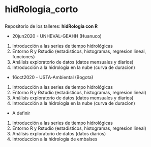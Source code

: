 # hidRologia_corto <p>
Repositorio de los talleres: **hidRologia con R**
- 20jun2020 - UNHEVAL-GEAHH (Huanuco)<p>
1. Introducción a las series de tiempo hidrológicas
2. Entorno R y Rstudio (estadisticos, histogramas, regresion lineal, funciones)
3. Análisis exploratorio de datos (datos mensuales y diarios)
4. Introducción a la hidrología en la nube (curva de duracion)
- 16oct2020 - USTA-Ambiental (Bogota)<p>
1. Introducción a las series de tiempo hidrológicas
2. Entorno R y Rstudio (estadisticos, histogramas, regresion lineal)
3. Análisis exploratorio de datos (datos mensuales y diarios)
4. Introducción a la hidrología en la nube (curva de duracion)
- A definir<p>
1. Introducción a las series de tiempo hidrológicas
2. Entorno R y Rstudio (estadisticos, histogramas, regresion lineal)
3. Análisis exploratorio de datos (datos diarios)
4. Introduccion a la hidrologia de embalses

